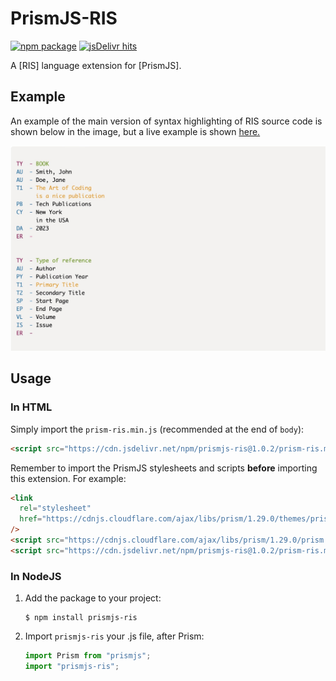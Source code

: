 # PrismJS-RIS

[![npm package](https://img.shields.io/npm/v/prismjs-ris?logo=npm&style=for-the-badge)](https://www.npmjs.com/package/prismjs-ris)
[![jsDelivr hits](https://img.shields.io/jsdelivr/npm/hm/prismjs-ris?color=gold&logo=javascript&style=for-the-badge)](https://www.jsdelivr.com/package/npm/prismjs-ris)

A [RIS] language extension for [PrismJS].

## Example

An example of the main version of syntax highlighting of RIS source code is shown
below in the image, but a live example is shown
[here.](https://raw.githack.com/harcokuppens/prismjs-ris/main/example.html)

![example.jpg](./example.jpg)

## Usage

### In HTML

Simply import the `prism-ris.min.js` (recommended at the end of `body`):

```html
<script src="https://cdn.jsdelivr.net/npm/prismjs-ris@1.0.2/prism-ris.min.js"></script>
```

Remember to import the PrismJS stylesheets and scripts **before** importing this
extension. For example:

```html
<link
  rel="stylesheet"
  href="https://cdnjs.cloudflare.com/ajax/libs/prism/1.29.0/themes/prism-solarizedlight.min.css"
/>
<script src="https://cdnjs.cloudflare.com/ajax/libs/prism/1.29.0/prism.min.js"></script>
<script src="https://cdn.jsdelivr.net/npm/prismjs-ris@1.0.2/prism-ris.min.js"></script>
```

### In NodeJS

1. Add the package to your project:

   ```console
   $ npm install prismjs-ris
   ```

2. Import `prismjs-ris` your .js file, after Prism:

   ```js
   import Prism from "prismjs";
   import "prismjs-ris";
   ```

